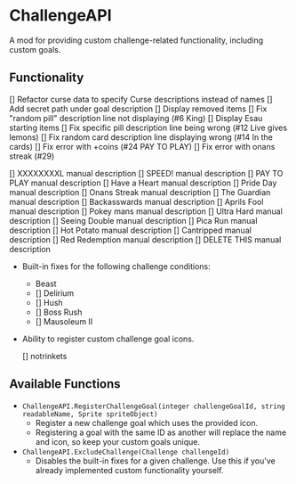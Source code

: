 # ChallengeAPI

A mod for providing custom challenge-related functionality, including custom goals.

## Functionality

[] Refactor curse data to specify Curse descriptions instead of names
[] Add secret path under goal description
[] Display removed items
[] Fix "random pill" description line not displaying (#6 King)
[] Display Esau starting items
[] Fix specific pill description line being wrong (#12 Live gives lemons)
[] Fix random card description line displaying wrong (#14 In the cards)
[] Fix error with +coins (#24 PAY TO PLAY)
[] Fix error with onans streak (#29)

[] XXXXXXXXL manual description
[] SPEED! manual description
[] PAY TO PLAY manual description
[] Have a Heart manual description
[] Pride Day manual description
[] Onans Streak manual description
[] The Guardian manual description
[] Backasswards manual description
[] Aprils Fool manual description
[] Pokey mans manual description
[] Ultra Hard manual description
[] Seeing Double manual description
[] Pica Run manual description
[] Hot Potato manual description
[] Cantripped manual description
[] Red Redemption manual description
[] DELETE THIS manual description


- Built-in fixes for the following challenge conditions:
    - Beast
    - [] Delirium
    - [] Hush
    - [] Boss Rush
    - [] Mausoleum II
- Ability to register custom challenge goal icons.

    [] notrinkets

## Available Functions
- `ChallengeAPI.RegisterChallengeGoal(integer challengeGoalId, string readableName, Sprite spriteObject)`
    - Register a new challenge goal which uses the provided icon.
    - Registering a goal with the same ID as another will replace the name and icon, so keep your custom goals unique.
- `ChallengeAPI.ExcludeChallenge(Challenge challengeId)`
    - Disables the built-in fixes for a given challenge. Use this if you've already implemented custom functionality yourself.
